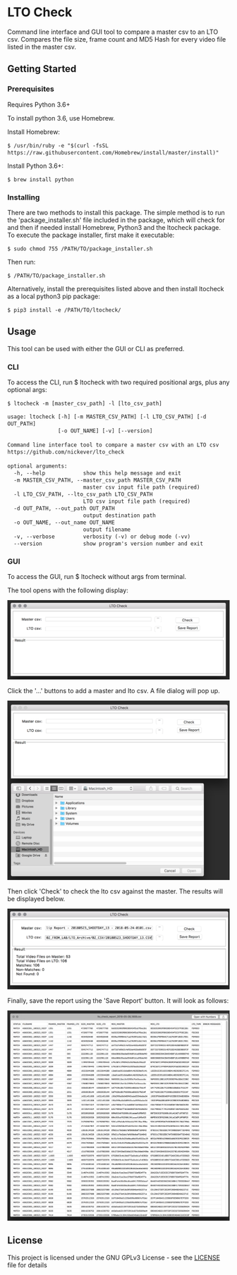 # LTO Check

Command line interface and GUI tool to compare a master csv to an LTO csv.
Compares the file size, frame count and MD5 Hash for every video file listed in the master csv.

## Getting Started

### Prerequisites

Requires Python 3.6+

To install python 3.6, use Homebrew.

Install Homebrew:
```
$ /usr/bin/ruby -e "$(curl -fsSL https://raw.githubusercontent.com/Homebrew/install/master/install)"
```

Install Python 3.6+:
```
$ brew install python
```

### Installing

There are two methods to install this package. The simple method is to run the 'package_installer.sh' 
file included in the package, which will check for and then if needed install Homebrew, Python3 and the ltocheck
package. To execute the package installer, first make it executable:

```
$ sudo chmod 755 /PATH/TO/package_installer.sh
```
Then run:
```
$ /PATH/TO/package_installer.sh
```

Alternatively, install the prerequisites listed above and then install ltocheck as a local python3 pip package:

```
$ pip3 install -e /PATH/TO/ltocheck/
```

## Usage

This tool can be used with either the GUI or CLI as preferred. 


### CLI

To access the CLI, run $ ltocheck with two required positional args, plus any optional args:

```
$ ltocheck -m [master_csv_path] -l [lto_csv_path] 
```

```
usage: ltocheck [-h] [-m MASTER_CSV_PATH] [-l LTO_CSV_PATH] [-d OUT_PATH]
                [-o OUT_NAME] [-v] [--version]

Command line interface tool to compare a master csv with an LTO csv
https://github.com/nickever/lto_check

optional arguments:
  -h, --help            show this help message and exit
  -m MASTER_CSV_PATH, --master_csv_path MASTER_CSV_PATH
                        master csv input file path (required)
  -l LTO_CSV_PATH, --lto_csv_path LTO_CSV_PATH
                        LTO csv input file path (required)
  -d OUT_PATH, --out_path OUT_PATH
                        output destination path
  -o OUT_NAME, --out_name OUT_NAME
                        output filename
  -v, --verbose         verbosity (-v) or debug mode (-vv)
  --version             show program's version number and exit
```


### GUI

To access the GUI, run $ ltocheck without args from terminal.

The tool opens with the following display:

![ltocheck1](https://github.com/nickever/ltocheck/blob/master/img/ltocheck1.png)


Click the '...' buttons to add a master and lto csv. A file dialog will pop up.

![ltocheck2](https://github.com/nickever/ltocheck/blob/master/img/ltocheck2.png)


Then click 'Check' to check the lto csv against the master. The results will be displayed below.

![ltocheck3](https://github.com/nickever/ltocheck/blob/master/img/ltocheck3.png)

Finally, save the report using the 'Save Report' button. It will look as follows:

![ltocheck4](https://github.com/nickever/ltocheck/blob/master/img/ltocheck4.png)


## License

This project is licensed under the GNU GPLv3 License - see the [LICENSE](LICENSE) file for details

